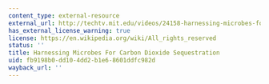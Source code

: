 ```yaml
---
content_type: external-resource
external_url: http://techtv.mit.edu/videos/24158-harnessing-microbes-for-carbon-dioxide-sequestration
has_external_license_warning: true
license: https://en.wikipedia.org/wiki/All_rights_reserved
status: ''
title: Harnessing Microbes For Carbon Dioxide Sequestration
uid: fb9198b0-dd10-4dd2-b1e6-8601ddfc982d
wayback_url: ''
---
```

